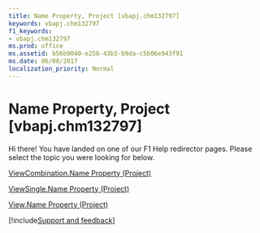```yaml
---
title: Name Property, Project [vbapj.chm132797]
keywords: vbapj.chm132797
f1_keywords:
- vbapj.chm132797
ms.prod: office
ms.assetid: b56b9040-e250-43b3-b9da-c5b06e943f91
ms.date: 06/08/2017
localization_priority: Normal
---
```



# Name Property, Project [vbapj.chm132797]

Hi there! You have landed on one of our F1 Help redirector pages. Please select the topic you were looking for below.

[ViewCombination.Name Property (Project)](http://msdn.microsoft.com/library/8b3be3ad-bbba-b76f-a239-6918cf904529%28Office.15%29.aspx)

[ViewSingle.Name Property (Project)](http://msdn.microsoft.com/library/ba106d83-4451-7065-b032-acc15c17bc2a%28Office.15%29.aspx)

[View.Name Property (Project)](http://msdn.microsoft.com/library/81dd6947-763a-f5f1-3313-e01a42e590db%28Office.15%29.aspx)

[!include[Support and feedback](~/includes/feedback-boilerplate.md)]